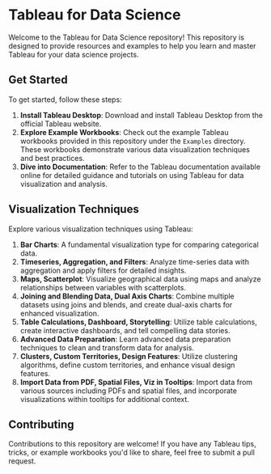 # Tableau for Data Science

Welcome to the Tableau for Data Science repository! This repository is designed to provide resources and examples to help you learn and master Tableau for your data science projects.

## Get Started

To get started, follow these steps:

1. **Install Tableau Desktop**: Download and install Tableau Desktop from the official Tableau website.
2. **Explore Example Workbooks**: Check out the example Tableau workbooks provided in this repository under the `Examples` directory. These workbooks demonstrate various data visualization techniques and best practices.
3. **Dive into Documentation**: Refer to the Tableau documentation available online for detailed guidance and tutorials on using Tableau for data visualization and analysis.

## Visualization Techniques

Explore various visualization techniques using Tableau:

1. **Bar Charts**: A fundamental visualization type for comparing categorical data.
2. **Timeseries, Aggregation, and Filters**: Analyze time-series data with aggregation and apply filters for detailed insights.
3. **Maps, Scatterplot**: Visualize geographical data using maps and analyze relationships between variables with scatterplots.
4. **Joining and Blending Data, Dual Axis Charts**: Combine multiple datasets using joins and blends, and create dual-axis charts for enhanced visualization.
5. **Table Calculations, Dashboard, Storytelling**: Utilize table calculations, create interactive dashboards, and tell compelling data stories.
6. **Advanced Data Preparation**: Learn advanced data preparation techniques to clean and transform data for analysis.
7. **Clusters, Custom Territories, Design Features**: Utilize clustering algorithms, define custom territories, and enhance visual design features.
8. **Import Data from PDF, Spatial Files, Viz in Tooltips**: Import data from various sources including PDFs and spatial files, and incorporate visualizations within tooltips for additional context.

## Contributing

Contributions to this repository are welcome! If you have any Tableau tips, tricks, or example workbooks you'd like to share, feel free to submit a pull request.
